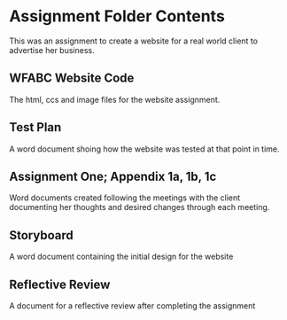 # Assignment Folder Contents

This was an assignment to create a website for a real world client to advertise her business.

## WFABC Website Code
The html, ccs and image files for the website assignment.

## Test Plan
A word document shoing how the website was tested at that point in time.

## Assignment One; Appendix 1a, 1b, 1c
Word documents created following the meetings with the client documenting her thoughts and desired changes through each meeting.

## Storyboard
A word document containing the initial design for the website

## Reflective Review
A document for a reflective review after completing the assignment
